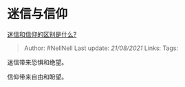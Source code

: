 # 迷信与信仰
[迷信和信仰的区别是什么?](https://www.zhihu.com/question/20175782/answer/1893474874)

> Author: #NellNell 
> Last update: *21/08/2021* 
> Links:
> Tags: 

迷信带来恐惧和绝望。

信仰带来自由和盼望。